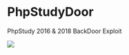 # PhpStudyDoor
PhpStudy 2016 &amp; 2018 BackDoor Exploit

<img src="https://github.com/k8gege/PhpStudyDoor/blob/master/PhpStudyExp.PNG"></img>
